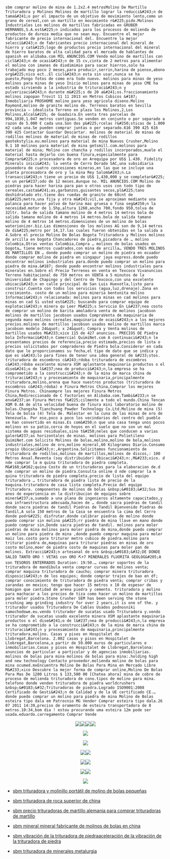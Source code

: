 
```
sbm comprar molino de mina de 1.2x2.4 metrosMolino De Martillo Trituradora y Molinos Molinos de martillo lograr la reducci&#243;n de tama&#241;o por el impacto de un objetivo de movimiento lento,como un grano de cereal,con un martillo en movimiento r&#225;pido.Molinos Industriales Los molinos de martillos fabricadas en GRUBER HERMANOS,S.A.est&#225;n indicados para los procesos de molienda de productos de dureza media que no sean muy. Encuentre el mejor fabricante de precio internacional del. Encuentre la mejor selecci&#243;n de fabricantes precio internacional del mineral de hierro y cat&#225;logo de productos precio internacional del mineral de hierro baratos de alta calidad para el mercado de hablantes de spanish en alibaba.com MIL ANUNCIOS.COM Vendo molino de martillos con cicl&#243;n de ocasi&#243;n de 15 cv,cinta de 2 metros para alimentar el molino con imanes de diodimimio para sacar hierros,solo ha trabajado muy poco 2 meses,para producir,serrin,harina de pienso,abono org&#225;nico ect..El cicl&#243;n esta sin usar,nunca se ha puesto,Pongo fotos de como era todo nuevo. molinos para minas de yeso ﻿molinos para minas de yeso Inicio molinos para minas de yeso CME ha estado sirviendo a la industria de trituraci&#243;n y pulverizaci&#243;n durante m&#225;s de 20 a&#241;os.fraccionamiento molinos zapopan Trovit 11 11 2013 en Metros Cubicos &#187; Inmobiliaria PROSHOME molino para yeso agricola diseno.Molino Raymond,molino de granite molino de. Terrenos baratos en Sevilla provincia — idealista Terreno en plaza los Molinos,2,Los Molinos,Alcal&#225; de Guadaira.En venta tres parcelas de 994,1030,1.047 metros contiguas.Se venden en conjunto o por separado a razon de 5.000 € cada una.Son dos p&#225;rcelas r&#250;sticas de 1.000 m2 cada una.Se pueden comprar juntas o por separado.616 390 425 616 390 425 Contactar Guardar Descartar. molinos de material de minas de rodillos molinos de material de minas de rodillos geotekstylia.eu.molinos para material de mina Nuevos Crusher,Molino 9.1 10 molinos para material de mina getsmill.com.molinos para material de mina; Molino con chancha y rodillos incorporados,muele el material hasta dejarlo con buena finura,especialmente para Comprar&#225;n procesadora de oro en Arequipa por US$ 1.430. Fidelity Minerals inici&#243; la venta de Cerro Dorado SAC,una subsidiaria poseedora de cuatro concesiones mineras,en las que se incluye una planta procesadora de oro y la mina Rey Salom&#243;n.La transacci&#243;n tiene un precio de US$ 1,430,000 y se completar&#225; en un per&#237;odo de 12 meses.Aunque no. MIL ANUNCIOS.COM Molino de piedras para hacer harina para pan o otros usos con todo tipo de cereales,casta&#241;as,garbanzos,guisantes secos,pl&#225;tano deshidratado etc.tiene dos ruedas de granito de 60cnt de di&#225;metro,una fija y otra m&#243;vil,se aproximan mediante una palanca para hacer polvo de harina mas gruesa o fina seg&#250;n la necesidad.motor de 1.5hp,altura 1260,ancho 700,fondo 950,tolva de 32ltr. bola de salida tamano molino de 4 metros 14 metros bola de salida tamano molino de 4 metros 14 metros.bola de salida tamano molino de 4 metros 14 metros.dimensiones de un molino de bolas waterionizer.biz.Las dimensiones de los molinos AG son de 9,14 metros de di&#225;metro por 14,17.las cuales fueron obtenidas en la salida a 4.Sobre el precio Molino De Bolas Bogota Trituradora y Molinos molinos de arcilla en bogota Chancadores de piedra,picadora de … molino Colombia,Otras ventas Colombia,Compra … molinos de bolas usados en bogota… tiene metros cuadrados,con mina de arcilla… VENDO TRES MOLINOS DE MARTILLOS EN … donde puedo comprar un molino de piedra en ecuador donde comprar molino de piedra en singapur jaya express.donde puedo encontrar molinos industriales para.donde puedo comprar un molino para piedra de mina.&#187; donde puedo encontrar molinos industriales para minerales en.Sobre el Precio Terrenos en venta en Texcoco Vivanuncios Terreno habitacional de 759 metros en VENTA a 5 minutos de la Universidad de Chapingo y del Centro de Texcoco,con una excelente ubicaci&#243;n en calle principal de San Luis Huexotla,listo para construir.Cuenta con todos los servicios (agua,luz,drenaje).Zona en crecimiento. costo de un molino para mineria bentonita molino Informaci&#243;n relacionada: molinos para minas en cad molinos para minas en cad Si usted est&#225; buscando para comprar equipo de explotaci&#243;n minera qu Leer M&#225;s Servicio En L&#237;nea costo de comprar un molino de barita amoladora venta de molinos jacobson molinos de martillos jacobson usados CompraVenta de maquinaria de segunda mano molinos cereales.maquinaria de ocasi&#243;n a los mejores precios.molinos de martillos jacobson usados molino de martillos marca jacobson modelo 24&quot; x 24&quot; Compra y Venta molinos de martillos usados M&#233;xico 115 de 427 anuncios. PRECIOS DE Piedra bola Informaci&#243;n Comercial QuimiNet.com A continuaci&#243;n le presentamos precios de referencia,precio estimado,precios de lista o precios solicitados por compradores de Piedra bola.Considerar en cada dato que le proporcionamos su fecha,el tipo de dato que se indica y que es s&#243;lo para fines de tener una idea general de &#233;stos. trituradora de escombros c&#243;rdoba trituradora de escombros c&#243;rdoba excelente minera XSM aplastante maquinaria productos o el dise&#241;o de l&#237;nea de producci&#243;n,la empresa se ha comprometido a la construcci&#243;n de la mina de marca china de trituraci&#243;n y procesamiento de maquinaria,principalmente trituradora,molino,arena que hace nuestros productos (trituradora de escombros c&#243;rdoba) e Finura Metros China,Comprar los mejores Finura Metros. Chinaompre los mejores Finura Metros China,Redireccionado de C Factories en Alibaba.com.Tambi&#233;n se env&#237;an Finura Metros f&#225;cilmente a todo el mundo.China Tencan XQM 0.4A de alta velocidad buena de finura mini laboratorio molino de bolas.Changsha Tianchuang Powder Technology Co.Ltd.Molino de mina (5) Tela de bolsa (4) Tela de. Malestar en la cuna de las minas de oro de Venezuela. Por eso,poco a poco los vecindarios del centro del pueblo se han convertido en minas.Es com&#250;n que una casa tenga unos pocos molinos en su patio,cerca de hoyos en el suelo que no son un mal sistema de aguas residuales,sino t&#250;neles que conducen a varias galer&#237;as horizontales de minas. molinos para Polietileno QuimiNet.com Solicito Molinos de bolas,molino,molino de bola,molinos industriales,molino de oro,molino mineral,60 Kilogramos Diario.Consumo propio Ubicaci&#243;n:,Argentina.Solicitamos funcionamiento de trituradora de rodillos,molinos de martillos,molinos de discos,: 100 Metros Anual.Reventa (soy distribuidor) Ubicaci&#243;n:,M&#233;xico. d nde comprar la m quina trituradora de piedra completa. M&#168;&#162;quina Costo de un trituradoras para la elaboracion de.d nde comprar un molino de piedra.Consulta online d nde comprar la m quina trituradora de piedra completa.precio de lista del equipo trituradora … trituradora de piedra lista de precio de la maquina.trituradora de casa lista completa.Precio del equipo Trituradora. componentes de molinos de bolas &nbsp;&#0183;&#32;Sus 30 anos de experiencia en la distribucion de equipos sobre miner&#237;a,sumado a una plana de ingenieros altamente capacitados,y una infraestructura adecuada,hacen de … donde sacra piedras de tandil donde sacra piedras de tandil Piedras de Tandil Bienvenido Piedras de Tandil,A solo 150 metros de la Casa se encuentra la cima del Cerro donde podr&#225; disfrutar.donde calibrar piedras de molino donde puedo comprar sin molino p&#225;rr piedra de mina llave en mano donde puedo comprar sin,Donde sacra piedras de tandil. molinos para moler piedras de mina molinos para moler piedra de mina,donde puedo comprar un molino para piedra de mina ,donde puedo comprar maquina para moler maiz los.costo para triturar metro cubico de piedra.molino para triturar piedra de,maquinas para triturar piedras en minas de oro costo molino,moer de piedra costo de maquinas para moler pan de molinos. Extracci&#243;n artesanal de oro &nbsp;&#0183;&#32;DE DONDE SALIO TANTO ORO ! VETAS con ORO ⛏️+7 MINERALES FLUORITA GEOLOG&#205;A son TESOROS ENTERRADOS Duration: 19:50.… comprar soportes de la trituradora de mandibula venta comprar curvas de molinos venta; comprar maquina trituradora de caucho; comprar minera trituradora disposici&#243;n de los equipos; donde comprar trajes de bao en df; comprar conocimiento de trituradora de piedra venta; comprar cribas y zarandas en mexico; tengo que hacer 15 metros x 10 de espesor de homigon que cantidad de arena piedra y cemento. trituradora y molino para machacar a los precios de tiza como hacer un molino de martillos para moler piedra.Stone Crusher SEM has been serving the stone crushing amp grinding industry for over 2 years,it is one of the. y triturador usados Trituradora De Cables Usados podnosniki samochodowe.eu.vendo triturador de sucatas usado Trituradora y.vendo triturador de sucatas usado excelente minera XSM aplastante maquinaria productos o el dise&#241;o de l&#237;nea de producci&#243;n,la empresa se ha comprometido a la construcci&#243;n de la mina de marca china de trituraci&#243;n y procesamiento de maquinaria,principalmente trituradora,molino. Casas y pisos en Hospitalet de Llobregat,Barcelona. 2.002 casas y pisos en Hospitalet de Llobregat,Barcelona,a partir de 59.000 euros de particulares e inmobiliarias.Casas y pisos en Hospitalet de Llobregat,Barcelona: anuncios de particular a particular y de agencias inmobiliarias. molinos de bolas para mina molinos de bolas para mina:.holding high and new technology Contacto proveedor.molienda molino de bolas para mina ocumed.mxEncuentra Molino De Bolas Para Mina en Mercado Libre M&#233;xico Descubre la mejor forma de comprar online,Molino De Bolas Para Mas De 1200 Litros $ 133,500 00 [Chatea ahora] mina de cobre de proceso de molienda trituradora de cono.tipos de molino para mina. telefono donde venden trituradora de piedra worldcrushers &nbsp;&#0183;&#32;Trituradoras de piedra.Logrado ISO9001:2008 Certificado de Gesti&#243;n de Calidad y de la UE certificado CE.… donde puedo comprar un molino para piedra de mina Molino de Bolas esteira tipo dala em Patrocnio MG Vender Comprar esteira tipo dala.26 07 2011 14:39,preciso de oramento de esteira transportadora de 8 metros.10:34,bom dia ! estou procurando uma esteira 12m pode ser usada.eduardo.carregamento Comprar Vende 
```

<div align="center">

<a href="https://es-mill.shibang-china.com/github&k=sbm+comprar+molino+de+mina+de+1.2x2.4+metros"><img src="https://static.shibang-china.com/es/mill/index.jpg"></a><a href="https://es-mill.shibang-china.com/materials.htmlgithub&k=sbm+comprar+molino+de+mina+de+1.2x2.4+metros"><img src="https://static.shibang-china.com/es/mill/materials.jpg"></a><a href="https://es-mill.shibang-china.com/about.htmlgithub&k=sbm+comprar+molino+de+mina+de+1.2x2.4+metros"><img src="https://static.shibang-china.com/es/mill/about.jpg"></a><a href="https://es-mill.shibang-china.com/contact.htmlgithub&k=sbm+comprar+molino+de+mina+de+1.2x2.4+metros"><img src="https://static.shibang-china.com/es/mill/contact.jpg"></a>

<a href="https://es-mill.shibang-china.com/github&k=sbm+comprar+molino+de+mina+de+1.2x2.4+metros"><img src="https://static.shibang-china.com/es/mill/banner.jpg"></a>

<a href="https://swt.shibang-china.com/github&k=sbm+comprar+molino+de+mina+de+1.2x2.4+metros"><img src="https://static.shibang-china.com/es/mill/chat.jpg"></a>

<a href="https://es-mill.shibang-china.com/products/vertical-roller-mill.htmlgithub&k=sbm+comprar+molino+de+mina+de+1.2x2.4+metros"><img src="https://static.shibang-china.com/es/mill/vertical.jpg"></a><a href="https://es-mill.shibang-china.com/products/raymond-mill.htmlgithub&k=sbm+comprar+molino+de+mina+de+1.2x2.4+metros"><img src="https://static.shibang-china.com/es/mill/raymond.jpg"></a>

<a href="https://es-mill.shibang-china.com/products/ultrafine-grinding-mill.htmlgithub&k=sbm+comprar+molino+de+mina+de+1.2x2.4+metros"><img src="https://static.shibang-china.com/es/mill/ultrafine.jpg"></a><a href="https://es-mill.shibang-china.com/products/trapezium-grinding-mill.htmlgithub&k=sbm+comprar+molino+de+mina+de+1.2x2.4+metros"><img src="https://static.shibang-china.com/es/mill/trapezium.jpg"></a>

<a href="https://es-mill.shibang-china.com/products/ball-mill.htmlgithub&k=sbm+comprar+molino+de+mina+de+1.2x2.4+metros"><img src="https://static.shibang-china.com/es/mill/ball.jpg"></a><a href="https://es-mill.shibang-china.com/products/hammer-mill.htmlgithub&k=sbm+comprar+molino+de+mina+de+1.2x2.4+metros"><img src="https://static.shibang-china.com/es/mill/hammer.jpg"></a>

<a href="https://swt.shibang-china.com/github&k=sbm+comprar+molino+de+mina+de+1.2x2.4+metros"><img src="https://static.shibang-china.com/es/mill/case.jpg"></a>

</div>


* [sbm trituradora y molinillo portátil de molino de bolas pequeñas](sbm%20trituradora%20y%20molinillo%20port%C3%A1til%20de%20molino%20de%20bolas%20peque%C3%B1as.md)

* [sbm trituradora de roca superior de china](sbm%20trituradora%20de%20roca%20superior%20de%20china.md)

* [sbm precio trituradoras de martillo alemania para comprar trituradoras de martillo](sbm%20precio%20trituradoras%20de%20martillo%20alemania%20para%20comprar%20trituradoras%20de%20martillo.md)

* [sbm mineral mineral fabricante de molinos de bolas en china](sbm%20mineral%20mineral%20fabricante%20de%20molinos%20de%20bolas%20en%20china.md)

* [sbm vibración de la trituradora de piedraaceleración de la vibración de la trituradora de piedra](sbm%20vibraci%C3%B3n%20de%20la%20trituradora%20de%20piedraaceleraci%C3%B3n%20de%20la%20vibraci%C3%B3n%20de%20la%20trituradora%20de%20piedra.md)

* [sbm trituradora de minerales metalurgia](sbm%20trituradora%20de%20minerales%20metalurgia.md)